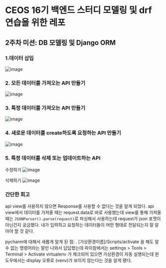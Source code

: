 # CEOS 16기 백엔드 스터디 모델링 및 drf 연습을 위한 레포


## 2주차 미션: DB 모델링 및 Django ORM

### 1.데이터 삽입
![image](https://user-images.githubusercontent.com/69039161/194701450-30025ff8-aaf6-450b-a7f2-dd0556a6c0d5.png)


### 2. 모든 데이터를 가져오는 API 만들기
![image](https://user-images.githubusercontent.com/69039161/194701624-0ddbe8ef-e22d-403e-a5ae-6cf8ec6ac083.png)  


### 3. 특정 데이터를 가져오는 API 만들기
![image](https://user-images.githubusercontent.com/69039161/194701692-c45a3d86-3c34-4f0c-a385-4721487c85ce.png)

### 4. 새로운 데이터를 create하도록 요청하는 API 만들기
![image](https://user-images.githubusercontent.com/69039161/194701796-8c8357f4-1501-4675-9ead-a9030dbcaf9b.png)

### 5. 특정 데이터를 삭제 또는 업데이트하는 API

수정하기
![image](https://user-images.githubusercontent.com/69039161/194702348-94c4f387-f5b3-44f5-9e4f-5116f6a7cf72.png)

삭제하기
![image](https://user-images.githubusercontent.com/69039161/194702448-62115c59-d914-43b1-9183-d494da1bfd6c.png)


### 간단한 회고
api view를 사용하지 않으면 Response를 사용할 수 없다는 것을 알게 되었다. 
api view에서 데이터를 가져올 때는 request.data로 바로 사용했는데 view를 통해 가져올 때는
`JSONParser().parse(request)`로 파싱해서 사용하는데 request가 json 포맷이 아닌건지 궁금했다. 내가 입력하고 요청하는 데이터들이 어떤 형태로 전달되는지 잘 알아야 할 것 같다. 

pycharm에 대해서 새롭게 알게 된 점: . [가상환경이름]/Scripts/activate 을 해도 알 수 없는 명령어라는 말만 나와서
답답했는데 파이참에서는 settings > Tools > Terminal > Activate virtualenv 가 체크되어 있으면 가상환경이 자동 실행되는데 윈도우에서는 display 오류로 (venv)가 보이지 않는다는 것을 알게 됐다.
